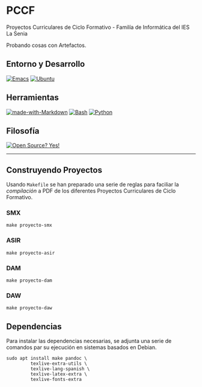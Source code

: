 # PCCF

Proyectos Curriculares de Ciclo Formativo - Familía de Informática del IES La Senia

Probando cosas con Artefactos.

## Entorno y Desarrollo

[![Emacs](https://img.shields.io/badge/Emacs-%237F5AB6.svg?&logo=gnu-emacs&logoColor=white)](#)
[![Ubuntu](https://img.shields.io/badge/Ubuntu-E95420?logo=ubuntu&logoColor=white)](#)

## Herramientas

[![made-with-Markdown](https://img.shields.io/badge/Made%20with-Markdown-1f425f.svg)](http://commonmark.org)
[![Bash](https://img.shields.io/badge/Bash-4EAA25?logo=gnubash&logoColor=fff)](#)
[![Python](https://img.shields.io/badge/Python-3776AB?logo=python&logoColor=fff)](#)

## Filosofía

[![Open Source? Yes!](https://badgen.net/badge/Open%20Source%20%3F/Yes%21/blue?icon=github)](https://github.com/Naereen/badges/)

---
## Construyendo Proyectos

Usando `Makefile` se han preparado una serie de reglas para faciliar la *compilación* a PDF de los diferentes Proyectos
Curriculares de Ciclo Formativo.

### SMX
```shell
make proyecto-smx
```

### ASIR
```shell
make proyecto-asir
```

### DAM
```shell
make proyecto-dam
```
### DAW
```shell
make proyecto-daw
```

## Dependencias

Para instalar las dependencias necesarias, se adjunta una serie de comandos par su ejecución en sistemas basados en Debian.

```shell
sudo apt install make pandoc \
	     texlive-extra-utils \
		 texlive-lang-spanish \
		 texlive-latex-extra \
		 texlive-fonts-extra

```

